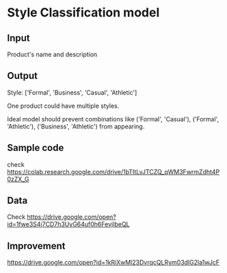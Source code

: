 # Style Classification model

## Input
Product's name and description

## Output
Style: ['Formal', 'Business', 'Casual', 'Athletic']

One product could have multiple styles. 

Ideal model should prevent combinations like ('Formal', 'Casual'), ('Formal', 'Athletic'), ('Business', 'Athletic') from appearing.

## Sample code
check https://colab.research.google.com/drive/1bTItLvJTCZQ_qWM3FwrmZdht4P0zZX_G

## Data
Check https://drive.google.com/open?id=1fwe3S4j7CD7h3UyG64uf0h6FevjIbeQL

## Improvement
https://drive.google.com/open?id=1kRiXwMl23DvrqcQLRym03dlG2la1wJcF
